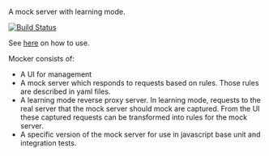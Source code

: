 A mock server with learning mode.

[![Build Status](https://travis-ci.org/kroonprins/mocker.svg?branch=master)](https://travis-ci.org/kroonprins/mocker)

See [here](https://github.com/kroonprins/mocker/blob/master/packages/mocker-doc/README.adoc) on how to use.

Mocker consists of:

* A UI for management
* A mock server which responds to requests based on rules. Those rules are described in yaml files.
* A learning mode reverse proxy server. In learning mode, requests to the real server that the mock server should mock are captured. From the UI these captured requests can be transformed into rules for the mock server.
* A specific version of the mock server for use in javascript base unit and integration tests.
